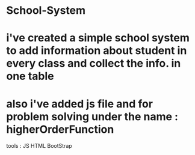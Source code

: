 # School-System

# i've created a simple school system to add information about student in every class and collect the info. in one table 

# also i've added js file and for problem solving under the name : higherOrderFunction

tools :
JS
HTML
BootStrap 
